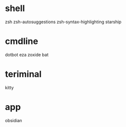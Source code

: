 
# shell
zsh
zsh-autosuggestions
zsh-syntax-highlighting
starship

# cmdline
dotbot
eza
zoxide
bat

# teriminal
kitty

# app
obsidian
